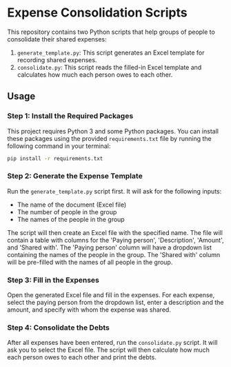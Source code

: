 # Expense Consolidation Scripts

This repository contains two Python scripts that help groups of people to consolidate their shared expenses:

1. `generate_template.py`: This script generates an Excel template for recording shared expenses.
2. `consolidate.py`: This script reads the filled-in Excel template and calculates how much each person owes to each other.

## Usage

### Step 1: Install the Required Packages

This project requires Python 3 and some Python packages. You can install these packages using the provided `requirements.txt` file by running the following command in your terminal:

```bash
pip install -r requirements.txt
```

### Step 2: Generate the Expense Template

Run the `generate_template.py` script first. It will ask for the following inputs:

- The name of the document (Excel file)
- The number of people in the group
- The names of the people in the group

The script will then create an Excel file with the specified name. The file will contain a table with columns for the 'Paying person', 'Description', 'Amount', and 'Shared with'. The 'Paying person' column will have a dropdown list containing the names of the people in the group. The 'Shared with' column will be pre-filled with the names of all people in the group.

### Step 3: Fill in the Expenses

Open the generated Excel file and fill in the expenses. For each expense, select the paying person from the dropdown list, enter a description and the amount, and specify with whom the expense was shared.

### Step 4: Consolidate the Debts

After all expenses have been entered, run the `consolidate.py` script. It will ask you to select the Excel file. The script will then calculate how much each person owes to each other and print the debts.